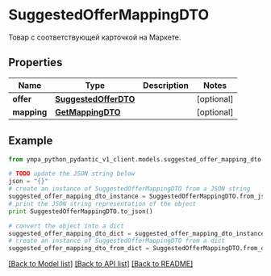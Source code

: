 # SuggestedOfferMappingDTO

Товар с соответствующей карточкой на Маркете.

## Properties
Name | Type | Description | Notes
------------ | ------------- | ------------- | -------------
**offer** | [**SuggestedOfferDTO**](SuggestedOfferDTO.md) |  | [optional] 
**mapping** | [**GetMappingDTO**](GetMappingDTO.md) |  | [optional] 

## Example

```python
from ympa_python_pydantic_v1_client.models.suggested_offer_mapping_dto import SuggestedOfferMappingDTO

# TODO update the JSON string below
json = "{}"
# create an instance of SuggestedOfferMappingDTO from a JSON string
suggested_offer_mapping_dto_instance = SuggestedOfferMappingDTO.from_json(json)
# print the JSON string representation of the object
print SuggestedOfferMappingDTO.to_json()

# convert the object into a dict
suggested_offer_mapping_dto_dict = suggested_offer_mapping_dto_instance.to_dict()
# create an instance of SuggestedOfferMappingDTO from a dict
suggested_offer_mapping_dto_from_dict = SuggestedOfferMappingDTO.from_dict(suggested_offer_mapping_dto_dict)
```
[[Back to Model list]](../README.md#documentation-for-models) [[Back to API list]](../README.md#documentation-for-api-endpoints) [[Back to README]](../README.md)


